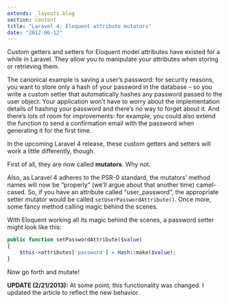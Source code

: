 ```yaml
---
extends: _layouts.blog
section: content
title: "Laravel 4: Eloquent attribute mutators"
date: "2012-06-12"
---
```


Custom getters and setters for Eloquent model attributes have existed for a while in Laravel.
They allow you to manipulate your attributes when storing or retrieving them.

The canonical example is saving a user’s password: for security reasons, you want to store only a hash of your password in the database – so you write a custom setter that automatically hashes any password passed to the user object.
Your application won’t have to worry about the implementation details of hashing your password and there’s no way to forget about it.
And there’s lots of room for improvements: for example, you could also extend the function to send a confirmation email with the password when generating it for the first time.

In the upcoming Laravel 4 release, these custom getters and setters will work a little differently, though.

First of all, they are now called **mutators**.
Why not.

Also, as Laravel 4 adheres to the PSR-0 standard, the mutators’ method names will now be “properly” (we’ll argue about that another time) camel-cased.
So, if you have an attribute called “user_password”, the appropriate setter mutator would be called `setUserPasswordAttribute()`.
Once more, some fancy method calling magic behind the scenes.

With Eloquent working all its magic behind the scenes, a password setter might look like this:

~~~php
public function setPasswordAttribute($value)
{
    $this->attributes['password'] = Hash::make($value);
}
~~~

Now go forth and mutate!

**UPDATE (2/21/2013):**
At some point, this functionality was changed.
I updated the article to reflect the new behavior.
